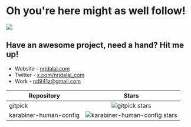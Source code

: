 # Oh you're here might as well follow!

![](https://rdt.li/gh-nrjdalal-visits)

## Have an awesome project, need a hand? Hit me up!

- Website - [nrjdalal.com](https://rdt.li/gh2nrjdalal)
- Twitter - [x.com/nrjdalal_com](https://rdt.li/x-nrjdalal)
- Work - [nd941z@gmail.com](mailto:nd941z@gmail.com)

| Repository             |                                                             Stars                                                              |
| ---------------------- | :----------------------------------------------------------------------------------------------------------------------------: |
| gitpick                |                ![gitpick stars](https://img.shields.io/github/stars/nrjdalal/gitpick?label=&style=&color=white)                |
| karabiner-human-config | ![karabiner-human-config stars](https://img.shields.io/github/stars/nrjdalal/karabiner-human-config?label=&style=&color=white) |
